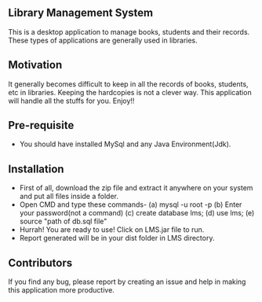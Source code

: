 ## Library Management System

This is a desktop application to manage books, students and their records. These types of applications are generally used in libraries.

## Motivation

It generally becomes difficult to keep in all the records of books, students, etc in libraries. Keeping the hardcopies is not a clever way. This application will handle all the stuffs for you. Enjoy!!

## Pre-requisite

* You should have installed MySql and any Java Environment(Jdk).

## Installation

* First of all, download the zip file and extract it anywhere on your system and put all files inside a folder. 
* Open CMD and type these commands- (a) mysql -u root -p 
                                    (b) Enter your password(not a command) 
                                    (c) create database lms; 
                                    (d) use lms; 
                                    (e) source "path of db.sql file" 
* Hurrah! You are ready to use! Click on LMS.jar file to run. 
* Report generated will be in your dist folder in LMS directory.

## Contributors

If you find any bug, please report by creating an issue and help in making this application more productive.

